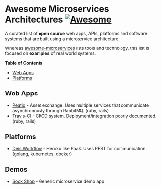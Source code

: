 # Awesome Microservices Architectures [![Awesome](https://cdn.rawgit.com/sindresorhus/awesome/d7305f38d29fed78fa85652e3a63e154dd8e8829/media/badge.svg)](https://github.com/sindresorhus/awesome)

A curated list of **open source** web apps, APIs, platforms and software systems
that are built using a microservice architecture.

Whereas
[awesome-microservices](https://github.com/mfornos/awesome-microservices)
lists tools and technology, this list is focused on
**examples** of real world systems.

<!-- START doctoc generated TOC please keep comment here to allow auto update -->
<!-- DON'T EDIT THIS SECTION, INSTEAD RE-RUN doctoc TO UPDATE -->
**Table of Contents**

- [Web Apps](#web-apps)
- [Platforms](#platforms)

<!-- END doctoc generated TOC please keep comment here to allow auto update -->

## Web Apps

- [Peatio](https://github.com/peatio/peatio) - Asset exchange. Uses multiple services that communicate asynchronously through RabbitMQ. (ruby, rails)
- [Travis-CI](https://github.com/travis-ci/travis-ci) - CI/CD system.  Deployment/integration poorly documented. (ruby, rails)

## Platforms

- [Deis Workflow](https://github.com/deis/workflow) - Heroku like PaaS. Uses REST for communication. (golang, kubernetes, docker)

## Demos

- [Sock Shop](https://github.com/microservices-demo/microservices-demo) - Generic microservice demo app
